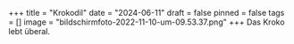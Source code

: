 +++
title = "Krokodil"
date = "2024-06-11"
draft = false
pinned = false
tags = []
image = "bildschirmfoto-2022-11-10-um-09.53.37.png"
+++
Das Kroko lebt überal.